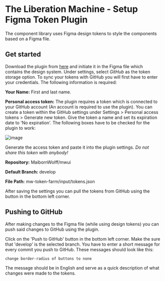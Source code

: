 # The Liberation Machine - Setup Figma Token Plugin

The component library uses Figma design tokens to style the components based on a Figma file.

## Get started

Download the plugin from [here](https://www.figma.com/community/plugin/843461159747178978/Figma-Tokens) and initiate it in the Figma file which contains the design system. Under settings, select _GitHub_ as the token storage option. To sync your tokens with GitHub you will first have to enter your credentials. The following information is required:

**Your Name:** First and last name.

**Personal access token:** The plugin requires a token which is connected to your GitHub account (An account is required to use the plugin). You can create a token within the GitHub settings under Settings > Personal access tokens > Generate new token. Give the token a name and set its expiration date to 'No expiration'. The following boxes have to be checked for the plugin to work:

![image](https://user-images.githubusercontent.com/85286401/185928119-59c2ce2b-cc80-44a0-b629-70c38c184600.png)

Generate the access token and paste it into the plugin settings. _Do not share this token with anybody!_

**Repository:** MaibornWolff/mwui

**Default Branch:** develop

**File Path:** mw-token-farm/input/tokens.json

After saving the settings you can pull the tokens from GitHub using the button in the bottom left corner.

## Pushing to GitHub

After making changes to the Figma file (while using design tokens) you can push said changes to GitHub using the plugin.

Click on the 'Push to GitHub' button in the bottom left corner. Make the sure that 'develop' is the selected branch. You have to enter a short message for every commit you push to GitHub. These messages should look like this:

```
change border-radius of buttons to none
```

The message should be in English and serve as a quick description of what changes were made to the tokens.